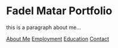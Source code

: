 # Fadel Matar Portfolio

this is a paragraph about me...

[About Me](index)
[Employment](employment)
[Education](education)
[Contact](contact)
